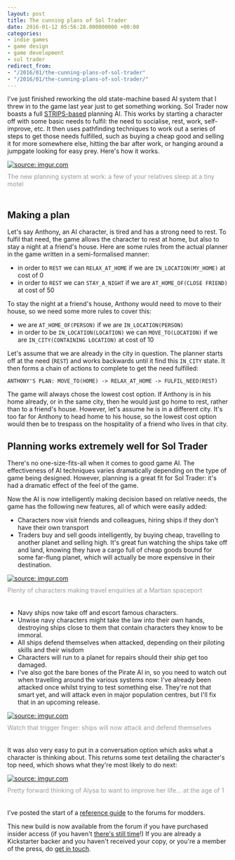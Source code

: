 ```yaml
---
layout: post
title: The cunning plans of Sol Trader
date: 2016-01-12 05:56:28.000000000 +00:00
categories:
- indie games
- game design
- game development
- sol trader
redirect_from:
- "/2016/01/the-cunning-plans-of-sol-trader"
- "/2016/01/the-cunning-plans-of-sol-trader/"
---
```

I've just finished reworking the old state-machine based AI system that I threw
in to the game last year just to get something working. Sol Trader now boasts a
full
[STRIPS-based](http://aigamedev.com/open/article/strips-theorem-proving-problem-solving/)
planning AI. This works by starting a character off with some basic needs to
fulfil: the need to socialise, rest, work, self-improve, etc. It then uses
pathfinding techniques to work out a series of steps to get those needs
fulfilled, such as buying a cheap good and selling it for more somewhere else,
hitting the bar after work, or hanging around a jumpgate looking for easy prey. Here's how it works.

<div><a href="http://imgur.com/EeaL2Bp"><img src="http://i.imgur.com/EeaL2Bp.png" title="source: imgur.com"/></a>
<div style='color: #999; padding: 10px 0 20px 0px'>The new planning system at work: a few of your relatives sleep at a tiny motel</div></div>

## Making a plan

Let's say Anthony, an AI character, is tired and has a strong need to rest. To
fulfil that need, the game allows the character to rest at home, but also to
stay a night at a friend's house.  Here are some rules from the actual planner
in the game written in a semi-formalised manner:

* in order to `REST` we can `RELAX_AT_HOME` if we are `IN_LOCATION(MY_HOME)` at cost of 0
* in order to `REST` we can `STAY_A_NIGHT` if we are `AT_HOME_OF(CLOSE FRIEND)` at cost of 50

To stay the night at a friend's house, Anthony would need to move to their house, so we need some more rules to cover this:

* we are `AT_HOME_OF(PERSON)` if we are `IN_LOCATION(PERSON)`
* in order to be `IN_LOCATION(LOCATION)` we can `MOVE_TO(LOCATION)` if we are `IN_CITY(CONTAINING LOCATION)` at cost of 10

Let's assume that we are already in the city in question. The planner starts off at the need (`REST`) and works backwards until it find this `IN_CITY` state. It then forms a chain of actions to complete to get the need fulfilled:

    ANTHONY'S PLAN: MOVE_TO(HOME) -> RELAX_AT_HOME -> FULFIL_NEED(REST)

The game will always chose the lowest cost option. If Anthony is in his home already, or in the same city, then he would just go home to rest, rather than to a friend's house. However, let's assume he is in a different city. It's too far for Anthony to head home to his house, so the lowest cost option would then be to trespass on the hospitality of a friend who lives in that city.

## Planning works extremely well for Sol Trader

There's no one-size-fits-all when it comes to good game AI. The effectiveness
of AI techniques varies dramatically depending on the type of game being
designed. However, planning is a great fit for Sol Trader: it's had
a dramatic effect of the feel of the game.

Now the AI is now intelligently making decision based on relative needs, the
game has the following new features, all of which were easily added:

* Characters now visit friends and colleagues, hiring ships if they don't have their own transport
* Traders buy and sell goods intelligently, by buying cheap, travelling to another planet and selling
high. It's great fun watching the ships take off and land, knowing they have a cargo
full of cheap goods bound for some far-flung planet, which will actually be
more expensive in their destination.

<div><a href="http://imgur.com/uukvQ3t"><img src="http://i.imgur.com/uukvQ3t.png" title="source: imgur.com"/></a>
<div style='color: #999; padding: 10px 0 20px 0px'>Plenty of characters making travel enquiries at a Martian spaceport</div></div>

* Navy ships now take off and escort famous characters.
* Unwise navy characters might take the law into their own hands, destroying ships close to them that contain characters they know to be immoral.
* All ships defend themselves when attacked, depending on their piloting skills and their wisdom
* Characters will run to a planet for repairs should their ship get too damaged.
* I've also got the bare bones of the Pirate AI in, so you need to watch out when travelling around the various systems now: I've already been attacked once whilst trying to test something else. They're not that smart yet, and will attack even in major population centres, but I'll fix that in an upcoming release.

<div><a href="http://imgur.com/Ph1Ml1m"><img src="http://i.imgur.com/Ph1Ml1m.png" title="source: imgur.com"/></a>
<div style='color: #999; padding: 10px 0 20px 0px'>Watch that trigger finger: ships will now attack and defend themselves</div></div>

It was also very easy to put in a conversation option which asks what a
character is thinking about. This returns some text detailing the character's
top need, which shows what they're most likely to do next:

<div><a href="http://imgur.com/cJ367oH"><img src="http://i.imgur.com/cJ367oH.png" title="source: imgur.com"/></a>
<div style='color: #999; padding: 10px 0 20px 0px'>Pretty forward thinking of Alysa to want to improve her life... at the age of 1</div></div>

I've posted the start of a [reference guide](http://forums.soltrader.net/post/modding-planner-data-structures-7884634?pid=1290506069) to the forums for modders.

This new build is now available from the forum if you have purchased insider access (if you haven't [there's still time](http://soltrader.net/back-us)!) If you are already a Kickstarter backer and you haven't received your copy, or you're a member of the press, do [get in touch](mailto:support@soltrader.net).

